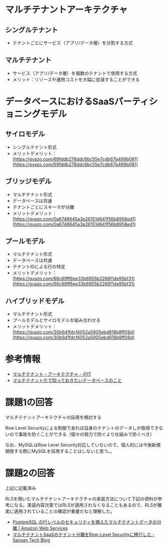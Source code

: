 # マルチテナントアーキテクチャ

## シングルテナント
- テナントごとにサービス（アプリ/データ層）を分割する方式

## マルチテナント
- サービス（アプリ/データ層）を複数のテナントで使用する方式
- メリット：リソースや運用コストを大幅に低減することができる

# データベースにおけるSaaSパーティショニングモデル
## サイロモデル
- シングルテナント形式
- メリットデメリット：[https://gyazo.com/69fddb278ddc6bc55e7cdb67b499b081](https://gyazo.com/69fddb278ddc6bc55e7cdb67b499b081)

## ブリッジモデル
- マルチテナント形式
- データベースは共通
- テナントごとにスキーマが分離
- メリットデメリット：[https://gyazo.com/0a6748645a3a26151d641f56b8958ed1](https://gyazo.com/0a6748645a3a26151d641f56b8958ed1)

## プールモデル
- マルチテナント形式
- データベースは共通
- テナントIDによる行の特定
- メリットデメリット：[https://gyazo.com/66c69ff6ee33b6955b2266f1de95bf31](https://gyazo.com/66c69ff6ee33b6955b2266f1de95bf31)

## ハイブリッドモデル

- マルチテナント形式
- プールモデルとサイロモデルを組み合わせる
- メリットデメリット：[https://gyazo.com/30b6d1fdcf4052a5905ebd818b8ff08d](https://gyazo.com/30b6d1fdcf4052a5905ebd818b8ff08d)

# 参考情報
- [マルチテナント・アーキテクチャ - ＠IT](https://atmarkit.itmedia.co.jp/fdotnet/bookpreview/azureoverview_0301/azureoverview_0301_01.html)
- [マルチテナント化で知っておきたいデータベースのこと](https://www.slideshare.net/AmazonWebServicesJapan/20220107-multi-tenant-database)

[](https://d1.awsstatic.com/whitepapers/ja_JP/saas-tenant-isolation-strategies.pdf)

# 課題1の回答

マルチテナントアーキテクチャの採用を検討する

Row Level Securityによる制御であれば自身のテナントのデータしか取得できないので事故を防ぐことができる（個々の努力で防ぐより仕組みで防ぐべき）

なお、MySQLはRow Level Security対応していないので、個人的には今後新規開発する際にMySQLを採用することはしないと思う。。


# 課題2の回答
上記に記載済み

RLSを用いたマルチテナントアーキテクチャの実装方法について下記の資料が参考になる。実装内容次第ではRLSが適用されなくなることもあるので、RLSが確実に適用されていることの確認が重要だなと理解した。

- [PostgreSQL の行レベルのセキュリティを備えたマルチテナントデータの分離 | Amazon Web Services](https://aws.amazon.com/jp/blogs/news/multi-tenant-data-isolation-with-postgresql-row-level-security/)
- [マルチテナントSaaSのテナント分離をRow-Level Securityに移行した - Sansan Tech Blog](https://buildersbox.corp-sansan.com/entry/2021/05/10/110000)